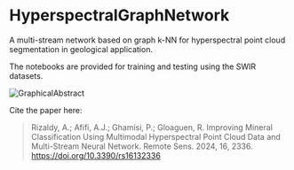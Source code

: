 # HyperspectralGraphNetwork

A multi-stream network based on graph k-NN for hyperspectral point cloud segmentation in geological application.

The notebooks are provided for training and testing using the SWIR datasets.

![GraphicalAbstract](https://github.com/user-attachments/assets/0dd362d8-3b48-435c-aa5f-52748c532ca7)

Cite the paper here:

> Rizaldy, A.; Afifi, A.J.; Ghamisi, P.; Gloaguen, R. Improving Mineral Classification Using Multimodal Hyperspectral Point Cloud Data and Multi-Stream Neural Network. Remote Sens. 2024, 16, 2336. https://doi.org/10.3390/rs16132336
